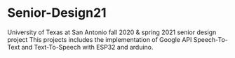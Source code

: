 # Senior-Design21
University of Texas at San Antonio fall 2020 &amp; spring 2021 senior design project 
This projects includes the implementation of Google API Speech-To-Text and Text-To-Speech with ESP32 and arduino. 
